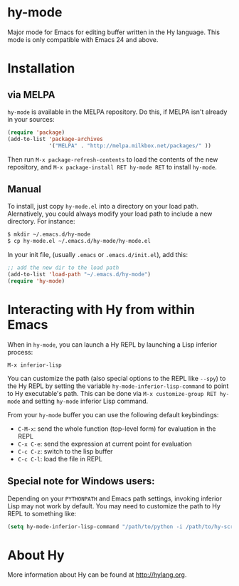 hy-mode
=======

Major mode for Emacs for editing buffer written in the Hy language. This mode
is only compatible with Emacs 24 and above.


Installation
============

via MELPA
---------

`hy-mode` is available in the MELPA repository. Do this, if MELPA isn't
already in your sources:

```el
(require 'package)
(add-to-list 'package-archives
             '("MELPA" . "http://melpa.milkbox.net/packages/" ))
```

Then run `M-x package-refresh-contents` to load the contents of the new
repository, and `M-x package-install RET hy-mode RET` to install `hy-mode`.


Manual
------

To install, just copy `hy-mode.el` into a directory on your
load path. Alernatively, you could always modify your load path to include a
new directory. For instance:

```sh
$ mkdir ~/.emacs.d/hy-mode
$ cp hy-mode.el ~/.emacs.d/hy-mode/hy-mode.el
```

In your init file, (usually `.emacs` or `.emacs.d/init.el`), add this:

```el
;; add the new dir to the load path
(add-to-list 'load-path "~/.emacs.d/hy-mode")
(require 'hy-mode)
```

Interacting with Hy from within Emacs
=====================================

When in `hy-mode`, you can launch a Hy REPL by launching a Lisp inferior
process:

```
M-x inferior-lisp
```

You can customize the path (also special options to the REPL like
`--spy`) to the Hy REPL by setting the variable
`hy-mode-inferior-lisp-command` to point to Hy executable's path. This
can be done via `M-x customize-group RET hy-mode` and setting `hy-mode`
inferior Lisp command.

From your `hy-mode` buffer you can use the following default keybindings:

+ `C-M-x`: send the whole function (top-level form) for evaluation in the REPL
+ `C-x C-e`: send the expression at current point for evaluation
+ `C-c C-z`: switch to the lisp buffer
+ `C-c C-l`: load the file in REPL

Special note for Windows users:
-------------------------------

Depending on your `PYTHONPATH` and Emacs path settings, invoking
inferior Lisp may not work by default. You may need to customize the
path to Hy REPL to something like:

```el
(setq hy-mode-inferior-lisp-command "/path/to/python -i /path/to/hy-script.py")
```

About Hy
========

More information about Hy can be found at http://hylang.org.
